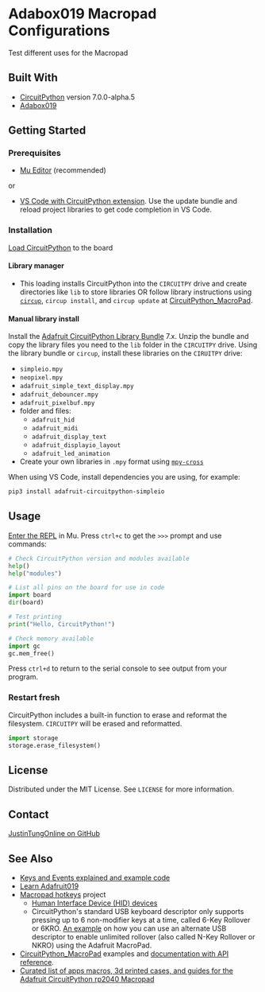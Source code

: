# Adabox019 Macropad Configurations

Test different uses for the Macropad

## Built With

- [CircuitPython](https://circuitpython.org/board/adafruit_macropad_rp2040/) version 7.0.0-alpha.5
- [Adabox019](https://www.adafruit.com/adabox019)

<!-- GETTING STARTED -->
## Getting Started

### Prerequisites

- [Mu Editor](https://codewith.mu/) (recommended)

or

- [VS Code with CircuitPython extension](https://marketplace.visualstudio.com/items?itemName=joedevivo.vscode-circuitpython). Use the update bundle and reload project libraries to get code completion in VS Code.

### Installation

[Load CircuitPython](https://learn.adafruit.com/adafruit-macropad-rp2040/circuitpython) to the board

#### Library manager

- This loading installs CircuitPython into the `CIRCUITPY` drive and create directories like `lib` to store libraries OR follow library instructions using [`circup`](https://github.com/adafruit/circup), `circup install`, and `circup update` at [CircuitPython_MacroPad](https://github.com/adafruit/Adafruit_CircuitPython_MacroPad).

#### Manual library install

Install the [Adafruit CircuitPython Library Bundle](https://circuitpython.org/libraries) 7.x. Unzip the bundle and copy the library files you need to the `lib` folder in the `CIRCUITPY` drive. Using the library bundle or `circup`, install these libraries on the `CIRUITPY` drive:

- `simpleio.mpy`
- `neopixel.mpy`
- `adafruit_simple_text_display.mpy`
- `adafruit_debouncer.mpy`
- `adafruit_pixelbuf.mpy`
- folder and files:
  - `adafruit_hid` 
  - `adafruit_midi`
  - `adafruit_display_text`
  - `adafruit_displayio_layout`
  - `adafruit_led_animation`
- Create your own libraries in `.mpy` format using [`mpy-cross`](https://adafruit-circuit-python.s3.amazonaws.com/index.html?prefix=bin/mpy-cross/)

When using VS Code, install dependencies you are using, for example:

```sh
pip3 install adafruit-circuitpython-simpleio

```

## Usage

[Enter the REPL](https://learn.adafruit.com/adafruit-macropad-rp2040/the-repl) in Mu. Press `ctrl+c` to get the `>>>` prompt and use commands:

```py
# Check CircuitPython version and modules available
help()
help("modules")

# List all pins on the board for use in code
import board
dir(board)

# Test printing
print("Hello, CircuitPython!")

# Check memory available
import gc
gc.mem_free()
```

Press `ctrl+d` to return to the serial console to see output from your program.

### Restart fresh

 CircuitPython includes a built-in function to erase and reformat the filesystem. `CIRCUITPY` will be erased and reformatted.

```py
import storage
storage.erase_filesystem()
```

<!-- LICENSE -->
## License

Distributed under the MIT License. See `LICENSE` for more information.

<!-- CONTACT -->
## Contact

[JustinTungOnline on GitHub](https://github.com/justunsix/)

## See Also

- [Keys and Events explained and example code](https://learn.adafruit.com/key-pad-matrix-scanning-in-circuitpython/keys-one-key-per-pin)
- [Learn Adafruit019](https://learn.adafruit.com/adabox019)
- [Macropad hotkeys](https://learn.adafruit.com/macropad-hotkeys) project
  - [Human Interface Device (HID) devices](https://learn.adafruit.com/customizing-usb-devices-in-circuitpython/hid-devices)
  - CircuitPython's standard USB keyboard descriptor only supports pressing up to 6 non-modifier keys at a time, called 6-Key Rollover or 6KRO. [An example](https://learn.adafruit.com/customizing-usb-devices-in-circuitpython/n-key-rollover-nkro-hid-device) on how you can use an alternate USB descriptor to enable unlimited rollover (also called N-Key Rollover or NKRO) using the Adafruit MacroPad.
- [CircuitPython_MacroPad](https://github.com/adafruit/Adafruit_CircuitPython_MacroPad) examples and [documentation with API reference](https://circuitpython.readthedocs.io/projects/macropad/en/latest/#).
- [Curated list of apps macros, 3d printed cases, and guides for the Adafruit CircuitPython rp2040 Macropad](https://github.com/prcutler/awesome-macropad)
